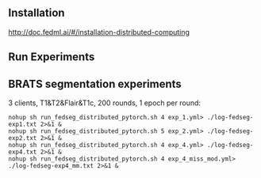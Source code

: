 ## Installation
http://doc.fedml.ai/#/installation-distributed-computing

## Run Experiments


## BRATS segmentation experiments

3 clients, T1&T2&Flair&T1c, 200 rounds, 1 epoch per round:
```
nohup sh run_fedseg_distributed_pytorch.sh 4 exp_1.yml> ./log-fedseg-exp1.txt 2>&1 &
nohup sh run_fedseg_distributed_pytorch.sh 5 exp_2.yml> ./log-fedseg-exp2.txt 2>&1 &
nohup sh run_fedseg_distributed_pytorch.sh 4 exp_4.yml> ./log-fedseg-exp4.txt 2>&1 &
nohup sh run_fedseg_distributed_pytorch.sh 4 exp_4_miss_mod.yml> ./log-fedseg-exp4_mm.txt 2>&1 &
```